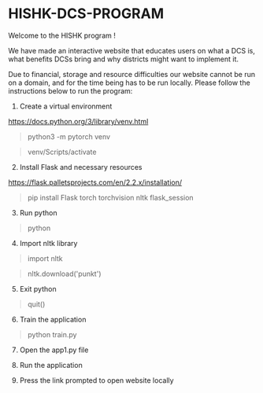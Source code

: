 # HISHK-DCS-PROGRAM

Welcome to the HISHK program !

We have made an interactive website that educates users on what a DCS is, what benefits DCSs bring and why districts might want to implement it. 

Due to financial, storage and resource difficulties our website cannot be run on a domain, and for the time being has to be run locally. Please follow the instructions below to run the program:

1. Create a virtual environment  

https://docs.python.org/3/library/venv.html

> python3 -m pytorch venv

> venv/Scripts/activate

2. Install Flask and necessary resources

https://flask.palletsprojects.com/en/2.2.x/installation/

> pip install Flask torch torchvision nltk flask_session

3. Run python 

> python

4. Import nltk library

> import nltk

> nltk.download('punkt')

5. Exit python

> quit()

6. Train the application

> python train.py

7. Open the app1.py file

8. Run the application

9. Press the link prompted to open website locally
